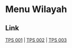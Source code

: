 # Menu Wilayah

## Link

[TPS 001](https://github.com/gigit-pemilu/pemilu-2024-94-papua-tengah/tree/main/pilpres/hitung-suara/sub/94-papua-tengah/sub/08-deiyai/sub/04-tigi-barat/sub/2007-piyekedimi/sub/001-tps)
 | 
[TPS 002](https://github.com/gigit-pemilu/pemilu-2024-94-papua-tengah/tree/main/pilpres/hitung-suara/sub/94-papua-tengah/sub/08-deiyai/sub/04-tigi-barat/sub/2007-piyekedimi/sub/002-tps)
 | 
[TPS 003](https://github.com/gigit-pemilu/pemilu-2024-94-papua-tengah/tree/main/pilpres/hitung-suara/sub/94-papua-tengah/sub/08-deiyai/sub/04-tigi-barat/sub/2007-piyekedimi/sub/003-tps)

